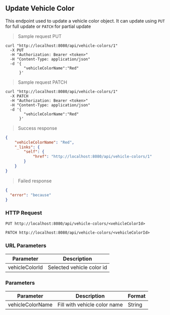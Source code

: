 ## Update Vehicle Color

This endpoint used to update a vehicle color object. It can update using <code>PUT</code> for full update or <code>PATCH</code> for partial update

> Sample request PUT

```shell
curl "http://localhost:8080/api/vehicle-colors/1"
  -X PUT
  -H "Authorization: Bearer <token>"
  -H "Content-Type: application/json"
  -d '{
        "vehicleColorName":"Red"
      }'
```

> Sample request PATCH

```shell
curl "http://localhost:8080/api/vehicle-colors/1"
  -X PATCH
  -H "Authorization: Bearer <token>"
  -H "Content-Type: application/json"
  -d '{
        "vehicleColorName":"Red"
      }'
```

> Success response

```json
{
    "vehicleColorName": "Red",
    "_links": {
        "self": {
            "href": "http://localhost:8080/api/vehicle-colors/1"
        }
    }
}
```

> Failed response

```json
{
  "error": "because"
}
```

### HTTP Request

`PUT http://localhost:8080/api/vehicle-colors/<vehicleColorId>`

`PATCH http://localhost:8080/api/vehicle-colors/<vehicleColorId>`

### URL Parameters

Parameter | Description
--------- | -----------
vehicleColorId | Selected vehicle color id

### Parameters

Parameter | Description | Format 
--------- | ----------- | ------ 
vehicleColorName | Fill with vehicle color name | String